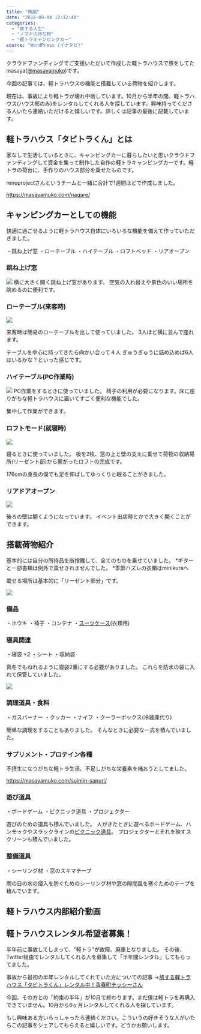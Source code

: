 ```yaml
---
title: "無題"
date: "2018-09-04 12:32:48"
categories:
  - "旅する人生"
  - "ノマドの持ち物"
  - "軽トラキャンピングカー"
source: "WordPress (イナタビ)"
---
```


クラウドファンディングでご支援いただいて作成した軽トラハウスで旅をしてたmasaya([@masayamuko](https://twitter.com/MasayaMuko))です。

今回の記事では、軽トラハウスの機能と搭載している荷物を紹介します。

現在は、事故により軽トラが壊れ中断しています。10月から半年の間、軽トラハウス(ハウス部のみ)をレンタルしてくれる人を探しています。興味持ってくださる人いたら連絡いただけると嬉しいです。詳しくは記事の最後に記載しています。

## 軽トラハウス「タビトラくん」とは

家なしで生活しているときに、キャンピングカーに暮らしたいと思いクラウドファンディングして資金を集って制作した自作の軽トラキャンピングカーです。軽トラの荷台に、手作りのハウス部分を乗せたものです。

renoprojectさんというチームと一緒に合計で1週間ほどで作成しました。

https://masayamuko.com/nagare/

## キャンピングカーとしての機能

快適に過ごせるように軽トラハウス自体にいろいろな機能を備えて作っていただきました。

・跳ね上げ窓
・ローテーブル
・ハイテーブル
・ロフトベッド
・リアオープン

### 跳ね上げ窓

![](https://masayamuko.com/wp/wp-content/uploads/2018/09/27459425_1588313337926141_3865088839088992432_n.jpg)
横に大きく開く跳ね上げ窓があります。
空気の入れ替えや景色のいい場所を眺めるのに便利です。

### ローテーブル(来客時)
![](https://masayamuko.com/wp/wp-content/uploads/2018/09/DU7TRDyU8AES9lw-1024x768.jpg)

来客時は簡易のローテーブルを出して使っていました。
3人ほど横に並んで座れます。

テーブルを中心に持ってきたら向かい合って４人
ぎゅうぎゅうに詰め込めば6人はいるかな？といった感じです。

### ハイテーブル(PC作業時)
![](https://masayamuko.com/wp/wp-content/uploads/2018/09/20171213094326-1024x768.jpg)
PC作業をするときに使っていました。
椅子の利用が必要になります。床に座りがちな軽トラハウスに置いてすごく便利な機能でした。

集中して作業ができます。

### ロフトモード(就寝時)

![](https://masayamuko.com/wp/wp-content/uploads/2018/09/20180121155724-1024x768.jpg)

寝るときに使っていました。
板を2枚、窓の上と壁の支えに乗せて荷物の収納場所(リーゼント部)から繋がったロフトの完成です。

176cmの身長の僕でも足を伸ばしてゆっくりと眠ることがきました。

### リアドアオープン

![](https://masayamuko.com/wp/wp-content/uploads/2018/09/スクリーンショット-2018-09-04-12.32.06-1024x791.png)

後ろの壁は開くようになっています。
イベント出店時とかで大きく開くことができます。

## 搭載荷物紹介

基本的には自分の所持品を断捨離して、全てのものを乗せていました。
*ギターと一部書類は例外で乗せきれませんでした。
*季節ハズレの衣類はminikuraへ

載せる場所は基本的に「リーゼント部分」です。

![](https://masayamuko.com/wp/wp-content/uploads/2018/09/スクリーンショット-2018-09-04-12.13.58-1024x527.png)

### 備品
・ホウキ
・椅子
・コンテナ
・[スーツケース](https://masayamuko.com/zuca-prokurolux-travel/)(衣類用)

### 寝具関連

・寝袋 ×2
・シート
・収納袋

真冬でもねれるように寝袋2重にする必要がありました。
これらを防水の袋に入れて保管していました。

![](https://masayamuko.com/wp/wp-content/uploads/2018/09/スクリーンショット-2018-09-04-12.14.59-1024x595.png)

### 調理道具・食料

・ガスバーナー
・クッカー
・ナイフ
・クーラーボックス(冷蔵庫代り)

簡単な調理をすることもありました。
そんなときに必要な一式を積んでいました。

### サプリメント・プロテイン各種

不摂生になりがちな軽トラ生活、不足しがちな栄養素を補おうとしてました。

https://masayamuko.com/suimin-sapuri/

### 遊び道具

・ボードゲーム
・ピクニック道具
・プロジェクター

遊びのための道具も積んでいました。
人がきたときに遊べるボードゲーム、ハンモックやスラックラインの[ピクニック道具](https://masayamuko.com/picnic-otona/)。
プロジェクターとそれを映すスクリーンも積んでいました。

### 整備道具

・シーリング材
・窓のスキマテープ

雨の日の水の侵入を防ぐためのシーリング材や窓の隙間風を塞ぐためのテープを積んでいます。

## 軽トラハウス内部紹介動画

## 軽トラハウスレンタル希望者募集！

半年前に事故してしまって、"軽トラ"が故障、廃車となりました。
その後、Twitter経由でレンタルしてくれる人を募集して「半年間レンタル」してもらってました。

事故から最初の半年レンタルしてくれていた方についての記事
→[旅する軽トラハウス「タビトラくん」レンタル中！香春町テッシーさん](https://masayamuko.com/ktrahouse-travel/)

今回、その方との「約束の半年」が10月で終わります。まだ僕は軽トラを再購入できていません。10月から6ヶ月レンタルしてくれる人を探しています。

もし興味ある方いらっしゃったら連絡ください。こういうの好きそうな人がいたらこの記事をシェアしてもらえると嬉しいです。どうかお願いします。